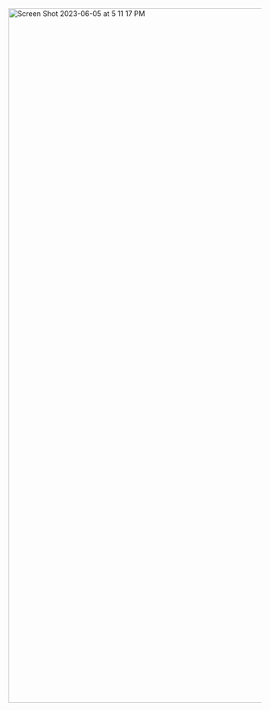 
<!--
### Hi there 👋


**JefValenco/jefValenco** is a ✨ _special_ ✨ repository because its `README.md` (this file) appears on your GitHub profile.

Here are some ideas to get you started:

- 🔭 I’m currently working on ...
- 🌱 I’m currently learning ...
- 👯 I’m looking to collaborate on ...
- 🤔 I’m looking for help with ...
- 💬 Ask me about ...
- 📫 How to reach me: ...
- 😄 Pronouns: ...
- ⚡ Fun fact: ...

I am a Junior Fullstack Developer with a strong foundation in visual design. My expertise primarily lies in web design, digital and physical prototyping, and branding. 💾
-->



<img width="1380" alt="Screen Shot 2023-06-05 at 5 11 17 PM" src="https://github.com/JefValenco/jefValenco/assets/119255208/0cef698c-76b6-42f0-8e99-df0bae505a15">

